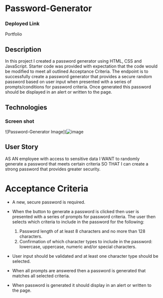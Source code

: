 # Password-Generator

### Deployed Link

Portfolio

## Description

In this project I created a password generator using HTML, CSS and JavaScript. Starter code was provided with expectation that the code would be modified to meet all outlined Acceptance Criteria. The endpoint is to successfully create a password generator that provides a secure random password based on user input when presented with a series of prompts/conditions for password criteria. Once generated this password should be displayed in an alert or written to the page. 

## Technologies

### Screen shot

![Password-Generator Image](![image](https://user-images.githubusercontent.com/95147890/149687112-8e073653-7078-4939-806e-41d2ef0e76d7.png)

## User Story

AS AN employee with access to sensitive data I WANT to randomly generate a password that meets certain criteria SO THAT I can create a strong password that provides greater security.

# Acceptance Criteria

- A new, secure password is required.
- When the button to generate a password is clicked then user is presented with a series of prompts for password criteria. The user then selects which criteria to include in the password for the following:
  1. Password length of at least 8 characters and no more than 128 characters.
  2. Confirmation of which character types to include in the password: lowercase, uppercase, numeric and/or special characters.

- User input should be validated and at least one character type should be selected.
- When all prompts are answered then a password is generated that matches all selected criteria.
- When password is generated it should display in an alert or written to the page.


